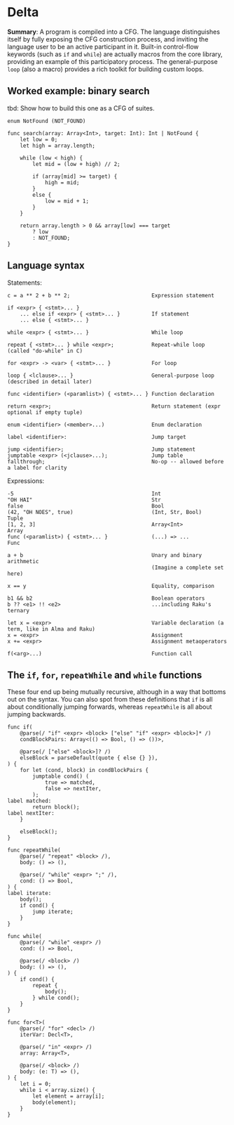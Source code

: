 # Delta

**Summary**:
A program is compiled into a CFG.
The language distinguishes itself by fully exposing the CFG construction process, and inviting the language user to be an active participant in it.
Built-in control-flow keywords (such as `if` and `while`) are actually macros from the core library, providing an example of this participatory process.
The general-purpose `loop` (also a macro) provides a rich toolkit for building custom loops.

## Worked example: binary search

tbd: Show how to build this one as a CFG of suites.

```
enum NotFound (NOT_FOUND)

func search(array: Array<Int>, target: Int): Int | NotFound {
    let low = 0;
    let high = array.length;

    while (low < high) {
        let mid = (low + high) // 2;

        if (array[mid] >= target) {
            high = mid;
        }
        else {
            low = mid + 1;
        }
    }

    return array.length > 0 && array[low] === target
        ? low
        : NOT_FOUND;
}
```

## Language syntax

Statements:

```
c = a ** 2 + b ** 2;                          Expression statement

if <expr> { <stmt>... }
    ... else if <expr> { <stmt>... }          If statement
    ... else { <stmt>... }

while <expr> { <stmt>... }                    While loop

repeat { <stmt>... } while <expr>;            Repeat-while loop (called "do-while" in C)

for <expr> -> <var> { <stmt>... }             For loop

loop { <lclause>... }                         General-purpose loop (described in detail later)

func <identifier> (<paramlist>) { <stmt>... } Function declaration

return <expr>;                                Return statement (expr optional if empty tuple)

enum <identifier> (<member>...)               Enum declaration

label <identifier>:                           Jump target

jump <identifier>;                            Jump statement
jumptable <expr> (<jclause>...);              Jump table
fallthrough;                                  No-op -- allowed before a label for clarity
```

Expressions:

```
-5                                            Int
"OH HAI"                                      Str
false                                         Bool
(42, "OH NOES", true)                         (Int, Str, Bool)      Tuple
[1, 2, 3]                                     Array<Int>            Array
func (<paramlist>) { <stmt>... }              (...) => ...          Func

a + b                                         Unary and binary arithmetic
                                              (Imagine a complete set here)

x == y                                        Equality, comparison

b1 && b2                                      Boolean operators
b ?? <e1> !! <e2>                             ...including Raku's ternary

let x = <expr>                                Variable declaration (a term, like in Alma and Raku)
x = <expr>                                    Assignment
x += <expr>                                   Assignment metaoperators

f(<arg>...)                                   Function call
```

## The `if`, `for`, `repeatWhile` and `while` functions

These four end up being mutually recursive, although in a way that bottoms out on the syntax.
You can also spot from these definitions that `if` is all about conditionally jumping forwards, whereas `repeatWhile` is all about jumping backwards.

```
func if(
    @parse(/ "if" <expr> <block> ["else" "if" <expr> <block>]* /)
    condBlockPairs: Array<(() => Bool, () => ())>,

    @parse(/ ["else" <block>]? /)
    elseBlock = parseDefault(quote { else {} }),
) {
    for let (cond, block) in condBlockPairs {
        jumptable cond() (
            true => matched,
            false => nextIter,
        );
label matched:
        return block();
label nextIter:
    }

    elseBlock();
}

func repeatWhile(
    @parse(/ "repeat" <block> /),
    body: () => (),

    @parse(/ "while" <expr> ";" /),
    cond: () => Bool,
) {
label iterate:
    body();
    if cond() {
        jump iterate;
    }
}

func while(
    @parse(/ "while" <expr> /)
    cond: () => Bool,

    @parse(/ <block> /)
    body: () => (),
) {
    if cond() {
        repeat {
            body();
        } while cond();
    }
}

func for<T>(
    @parse(/ "for" <decl> /)
    iterVar: Decl<T>,
    
    @parse(/ "in" <expr> /)
    array: Array<T>,

    @parse(/ <block> /)
    body: (e: T) => (),
) {
    let i = 0;
    while i < array.size() {
        let element = array[i];
        body(element);
    }
}
```

